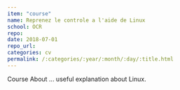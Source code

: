 ```yaml
---
item: "course"
name: Reprenez le controle a l'aide de Linux
school: OCR
repo: 
date: 2018-07-01
repo_url: 
categories: cv
permalink: /:categories/:year/:month/:day/:title.html
---
```


Course About ... useful explanation about Linux.